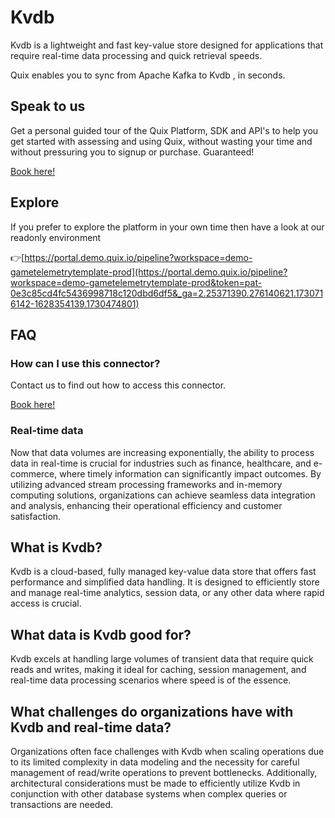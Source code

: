 <!--[tech-name]-->
# Kvdb

<!--[ai-blurb-about-tech]-->
Kvdb is a lightweight and fast key-value store designed for applications that require real-time data processing and quick retrieval speeds.

Quix enables you to sync from Apache Kafka <span id="to_or_from">to</span> <span id="techname">Kvdb</span> , in seconds.

## Speak to us

Get a personal guided tour of the Quix Platform, SDK and API's to help you get started with assessing and using Quix, without wasting your time and without pressuring you to signup or purchase. Guaranteed!

[Book here!](https://share.hsforms.com/1iW0TmZzKQMChk0lxd_tGiw4yjw2?__hstc=175542013.19c333c2ae8002be5fbc6a17a447e442.1730474801833.1730474801833.1730716142494.2&__hssc=175542013.2.1730716142494&__hsfp=3927774151)

## Explore

If you prefer to explore the platform in your own time then have a look at our readonly environment

👉[https://portal.demo.quix.io/pipeline?workspace=demo-gametelemetrytemplate-prod](https://portal.demo.quix.io/pipeline?workspace=demo-gametelemetrytemplate-prod&token=pat-0e3c85cd4fc5436998718c120dbd6df5&_ga=2.25371390.276140621.1730716142-1628354139.1730474801)

## FAQ 

### How can I use this connector?

Contact us to find out how to access this connector.

[Book here!](https://share.hsforms.com/1iW0TmZzKQMChk0lxd_tGiw4yjw2?__hstc=175542013.19c333c2ae8002be5fbc6a17a447e442.1730474801833.1730474801833.1730716142494.2&__hssc=175542013.2.1730716142494&__hsfp=3927774151)

### Real-time data

Now that data volumes are increasing exponentially, the ability to process data in real-time is crucial for industries such as finance, healthcare, and e-commerce, where timely information can significantly impact outcomes. By utilizing advanced stream processing frameworks and in-memory computing solutions, organizations can achieve seamless data integration and analysis, enhancing their operational efficiency and customer satisfaction.

## What is <span id="techname">Kvdb</span>?

<!--[tech-seo-text]-->
Kvdb is a cloud-based, fully managed key-value data store that offers fast performance and simplified data handling. It is designed to efficiently store and manage real-time analytics, session data, or any other data where rapid access is crucial.

## What data is <span id="techname">Kvdb</span> good for?

<!--[tech-data-seo-text]-->
Kvdb excels at handling large volumes of transient data that require quick reads and writes, making it ideal for caching, session management, and real-time data processing scenarios where speed is of the essence.

## What challenges do organizations have with <span id="techname">Kvdb</span> and real-time data?

<!--[tech-challenges-seo-text]-->
Organizations often face challenges with Kvdb when scaling operations due to its limited complexity in data modeling and the necessity for careful management of read/write operations to prevent bottlenecks. Additionally, architectural considerations must be made to efficiently utilize Kvdb in conjunction with other database systems when complex queries or transactions are needed.